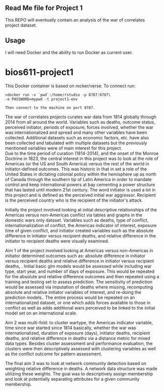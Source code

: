 Read Me file for Project 1
---------------------------

This REPO will eventually contain an analysis of the war of correlates project dataset.

Usage
--------

I will need Docker and the ability to run Docker as current user.

# bios611-project1


This Docker container is based on rocker/verse. To connect run:

    >docker run -v `pwd`:/home/rstudio -p 8787:8787\
    -e PASSWORD=mypwd -t project1-env    
    
    Then connect to the machine on port 8787.
    
    

The war of correlates projects curates war data from 1814 globally through 2014 from all around the world.  Variables such as deaths, outcome status, perceived initiator, periods of exposure, forces involved, whether the war was internationalized and spread and many other variables have been collected.  Additional datasets such as economic factors, etc. have also been collected and tabulated with multiple datasets but the previously mentioned variables were of main interest for this project.  
Due to the time period of curation (1814-2014), and the onset of the Monroe Doctrine in 1823, the central interest in this project was to look at the role of Americas (or the US and South America) versus the rest of the world in initiator-defined outcomes. This was historic in that in set a role of the United States in dictating colonial policy within the hemisphere up as north of Canada through the southern tip of Latin America in order to mandate control and keep international powers at bay cementing a power structure that has lasted until modern 21st century.  The word initiator is used a lot in this project and is defined as the perceived initial war aggressor. Recipient is the perceived country who is the recipient of the initiator's attack. 

Initially the project involved looking at initial descriptive relationships of the Americas versus non-Americas conflict via tables and graphs in the domestic wars only dataset.  Variables such as deaths, type of conflict, internationalization of conflict, the Americas indicator of interest, exposure time of given conflict, and initiator created variables such as the absolute difference in initiator versus recipient deaths, and relative difference in the initiator to recipient deaths were visually examined. 


Aim 1 of the project involved looking at Americas versus non-Americas in initiator determined outcomes such as: absolute difference in initiator versus recipient deaths and relative difference in initiator versus recipient deaths, .  Initial basic glm models would be assessed while including war type, start year, and number of days of exposure.  This would be repeated for the absolute and relative difference outcomes and then repeated using a training and testing set to assess prediction.   The sensitivity of prediction would be assessed via imputation of deaths where missing, recomputing absolute and relative initiator variables of interest, and re-doing the prediction models..  The entire process would be repeated on an internationalized dataset, or one which adds forces available to those in conflict as well as adds additional wars perceived to be linked to the initial model set on an international scale.


Aim 2 was multi-fold: to cluster wartype, the Americas indicator variable, time since war started since 1814 basically, whether the war was internationalized, duration of exposure (days), initiator deaths, recipient deaths, and relative difference in deaths via a distance metric for mixed data types.  Besides cluster assessment and performance evaluation, the clusters were then descriptively assessed with clustering variables as well as the conflict outcome for pattern assessment.   

The final aim 3 was to look at network community detection based on weighting relative difference in deaths.  A network data structure was made utilizing these weights.  The goal was to descriptively assign membership and look at potentially separating attributes for a given community membership.

